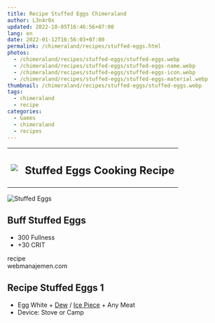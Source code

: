 ```yaml
---
title: Recipe Stuffed Eggs Chimeraland
author: L3n4r0x
updated: 2022-10-05T16:46:56+07:00
lang: en
date: 2022-01-12T16:56:03+07:00
permalink: /chimeraland/recipes/stuffed-eggs.html
photos:
  - /chimeraland/recipes/stuffed-eggs/stuffed-eggs.webp
  - /chimeraland/recipes/stuffed-eggs/stuffed-eggs-name.webp
  - /chimeraland/recipes/stuffed-eggs/stuffed-eggs-icon.webp
  - /chimeraland/recipes/stuffed-eggs/stuffed-eggs-material.webp
thumbnail: /chimeraland/recipes/stuffed-eggs/stuffed-eggs.webp
tags:
  - chimeraland
  - recipe
categories:
  - Games
  - chimeraland
  - recipes
---
```


<link
  rel="stylesheet"
  href="https://rawcdn.githack.com/dimaslanjaka/Web-Manajemen/870a349/css/bootstrap-5-3-0-alpha3-wrapper.css"
/>
<section id="bootstrap-wrapper">
  <div class="row mb-2">
    <div class="col-md-12 mb-2">
      <table class="table" id="post-info">
        <tbody>
          <tr>
            <td>
              <img
                class="d-inline-block me-2"
                src="/chimeraland/recipes/stuffed-eggs/stuffed-eggs-icon.webp"
                width="auto"
                height="auto"
              />
            </td>
            <td><h1 class="fs-5">Stuffed Eggs Cooking Recipe</h1></td>
          </tr>
        </tbody>
      </table>
    </div>
  </div>
  <div class="card mb-2 bg-dark text-light">
    <div class="row g-0">
      <div class="col-sm-4 position-relative mb-2">
        <img
          src="/chimeraland/recipes/stuffed-eggs/stuffed-eggs-material.webp"
          class="card-img fit-cover w-100 h-100"
          alt="Stuffed Eggs"
          data-fancybox="true"
        />
      </div>
      <div class="col-sm-8 mb-2">
        <div class="card-body">
          <h2 class="card-title fs-5">Buff Stuffed Eggs</h2>
          <div class="card-text">
            <ul>
              <li>300 Fullness</li>
              <li>+30 CRIT</li>
            </ul>
          </div>
          <span class="badge rounded-pill">recipe</span>
        </div>
        <div class="card-footer text-end text-muted">webmanajemen.com</div>
      </div>
    </div>
  </div>
  <div class="row mb-2">
    <div class="col-12 col-lg-6 recipe-item mb-2">
      <div class="card bg-dark text-light">
        <div class="card-body">
          <h2 class="card-title fs-5">Recipe Stuffed Eggs 1</h2>
          <div class="card-text">
            <ul>
              <li>
                Egg White<span> + </span
                ><a
                  class="text-decoration-none text-primary"
                  href="/chimeraland/materials/dew.html"
                  >Dew</a
                ><span> / </span
                ><a
                  class="text-decoration-none text-primary"
                  href="/chimeraland/materials/ice-piece.html"
                  >Ice Piece</a
                ><span> + </span>Any Meat
              </li>
              <li>Device: Stove or Camp</li>
            </ul>
          </div>
        </div>
      </div>
    </div>
  </div>
</section>